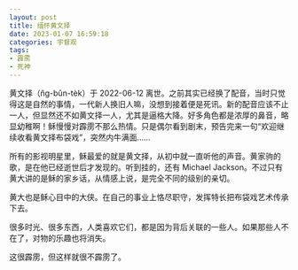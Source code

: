 ```yaml
---
layout: post
title: 缅怀黄文择
date: 2023-01-07 16:59:18
categories: 宇督观
tags:
- 霹雳
- 死神
---
```

黄文择（n̂g-bûn-tèk）于 2022-06-12 离世。之前其实已经换了配音，当时只觉得这是自然的事情，一代新人换旧人嘛，没想到接着便是死讯。新的配音应该不止一人，但显然还不如黄文择一人，尤其是逼格大降。好多角色都是浓厚的鼻音，略显幼稚啊！稣慢慢对霹雳不那么热情。只是偶尔看到剧末，预告完来一句“欢迎继续收看黄文择布袋戏”，突然内牛满面……

所有的影视明星里，稣最爱的就是黄文择，从初中就一直听他的声音。黄家驹的歌，是在他已经逝世后才发现的。听到挂的，还有 Michael Jackson。不过只有黄大讲的是稣的家乡话，从情感上说，是完全不同的级别的亲切。

黄大也是稣心目中的大侠。在自己的事业上恪尽职守，发挥特长把布袋戏艺术传承下去。

很多时光、很多东西，人类喜欢它们，都是因为背后关联的一些人。如果那些人不在了，对物的乐趣也将消失。

这很霹雳，但这样就很不霹雳了。​
